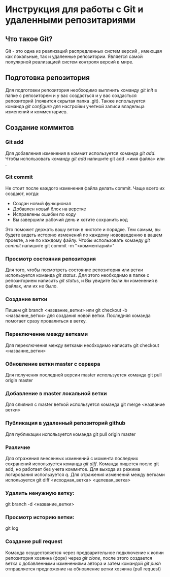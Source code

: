 # Инструкция для работы с Git и удаленными репозитариями

## Что такое Git?

Git - это одна из реализаций распредленных систем версий , имеющая как локальные, так и удаленные репозитории. Является самой популярной реализацией систем контроля версий в мире.
## Подготовка репозитория
Для подготовки репозитория необходимо выплнить команду *git init* в папке с репозиторем и у вас создасться и у вас создасться репозиторий (появится скрытая папка .git). Также используется команда *git configure* для настройки учетной записи владельца изменений и комментариев.
## Создание коммитов
### Git add
Для добавления изменения в коммит используется команда *git add*. Чтобы использовать команду *git add* напишите git add .\<имя файла> или .
### Git commit
Не стоит после каждого изменения файла делать commit. Чаще всего их создают, когда:
* Создан новый функционал
* Добавлен новый блок на верстке
* Исправлены ошибки по коду
* Вы завершили рабочий день и хотите сохранить код

Это поможет держать вашу ветки в чистоте и порядке. Тем самым, вы будете видеть историю изменений по каждому нововведению в вашем проекте, а не по каждому файлу.
Чтобы использовать команду *git commit* напишите git commit -m "<комментарий>"

### Просмотр состояния репозитория
Для того, чтобы посмотреть состояние репозитория или ветки используется команда *git status*. Для этого необходимо в папке с репозиторием написать *git status*, и Вы увидите были ли изменения в файлах, или их не было.

### Создание ветки
Пишем git branch <название_ветки> или git checkout -b <название_ветки> для создания новой ветки. Последняя команда помогает сразу провалиться в ветку.

### Переключение между ветками
Для переключения между ветками необходимо написать git checkout <название_ветки>

### Обновление ветки master с сервера
Для получения последней версии master используется команда
git pull origin master

### Добавление в master локальной ветки
Для слияния с master веткой используется команда git merge <название ветки> 

### Публикация в удаленный репозиторий github
Для публикации используется команда git pull origin master 

### Различие 
Для отражения внесенных изменений с момента последних сохранений используется команда *git diff*. Команда пишется после git add, но работает без учета коммитов. Для выхода из режима логирования используется *q*. Для отражения изменений между ветками используется git diff <исходная_ветка> <целевая_ветка>
### Удалить ненужную ветку:
git branch -d <название_ветки>
### Просмотр историю ветки:
git log
### Создание pull request
Команда осуществляется через предварительное подключение к копии репозитория хозяина (форк) через *git clone*, после этого создается ветка с добавленными изменениями автора и затем командой *git push* отправляется предложение на обновление ветки хозяина (pull request)